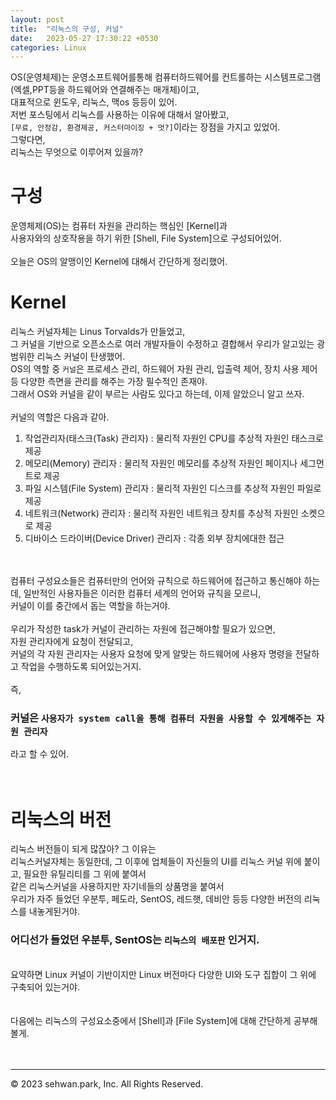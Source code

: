 ```yaml
---
layout: post
title:  "리눅스의 구성, 커널"
date:   2023-05-27 17:30:22 +0530
categories: Linux
---
```

OS(운영체제)는 운영소프트웨어를통해 컴퓨터하드웨어를 컨트롤하는 시스템프로그램(엑셀,PPT등을 하드웨어와 연결해주는 매개체)이고,<br>
대표적으로 윈도우, 리눅스, 맥os 등등이 있어.<br>
저번 포스팅에서 리눅스를 사용하는 이유에 대해서 알아봤고,<br>
`[무료, 안정감, 환경제공, 커스터마이징 + 멋?]`이라는 장점을 가지고 있었어.<br>
그렇다면,<br>
리눅스는 무엇으로 이루어져 있을까?<br>

# 구성
운영체제(OS)는 컴퓨터 자원을 관리하는 핵심인 [Kernel]과 <br>
사용자와의 상호작용을 하기 위한 [Shell, File System]으로 구성되어있어.<br>
<br>
오늘은 OS의 알맹이인 Kernel에 대해서 간단하게 정리했어.<br>

# Kernel
리눅스 커널자체는 Linus Torvalds가 만들었고, <br>
그 커널을 기반으로 오픈소스로 여러 개발자들이 수정하고 결합해서 우리가 알고있는 광범위한 리눅스 커널이 탄생했어.<br>
OS의 역할 중 `커널`은 프로세스 관리, 하드웨어 자원 관리, 입출력 제어, 장치 사용 제어 등 다양한 측면을 관리를 해주는 가장 필수적인 존재야.<br>
그래서 OS와 커널을 같이 부르는 사람도 있다고 하는데, 이제 알았으니 알고 쓰자.<br>
<br>
커널의 역할은 다음과 같아.<br>

1. 작업관리자(태스크(Task) 관리자)
  : 물리적 자원인 CPU를 추상적 자원인 태스크로 제공 
2. 메모리(Memory) 관리자 
  : 물리적 자원인 메모리를 추상적 자원인 페이지나 세그먼트로 제공
3. 파일 시스템(File System) 관리자 
  : 물리적 자원인 디스크를 추상적 자원인 파일로 제공
4. 네트워크(Network) 관리자
 : 물리적 자원인 네트워크 장치를 추상적 자원인 소켓으로 제공
5. 디바이스 드라이버(Device Driver) 관리자
 : 각종 외부 장치에대한 접근 
<br>

<br>
컴퓨터 구성요소들은 컴퓨터만의 언어와 규칙으로 하드웨어에 접근하고 통신해야 하는데, 일반적인 사용자들은 이러한 컴퓨터 세계의 언어와 규칙을 모르니,<br>
커널이 이를 중간에서 돕는 역할을 하는거야.<br>
<br>
우리가 작성한 task가 커널이 관리하는 자원에 접근해야할 필요가 있으면,<br>
자원 관리자에게 요청이 전달되고, <br>
커널의 각 자원 관리자는 사용자 요청에 맞게 알맞는 하드웨어에 사용자 명령을 전달하고 작업을 수행하도록 되어있는거지.<br>
<br>
즉,<br>

###  커널은 `사용자가 system call을 통해 컴퓨터 자원을 사용할 수 있게해주는 자원 관리자` <br>
라고 할 수 있어. <br>
<br>
<br>

# 리눅스의 버전

리눅스 버전들이 되게 많잖아? 그 이유는<br>
리눅스커널자체는 동일한데, 그 이후에 업체들이 자신들의 UI를 리눅스 커널 위에 붙이고, 필요한 유틸리티를 그 위에 붙여서 <br>
같은 리눅스커널을 사용하지만 자기네들의 상품명을 붙여서 <br>
우리가 자주 들었던 우분투, 페도라, SentOS, 레드햇, 데비안 등등 다양한 버전의 리눅스를 내놓게된거야. <br>
### 어디선가 들었던 우분투, SentOS는 `리눅스의 배포판` 인거지.<br>
<br>
요약하면 Linux 커널이 기반이지만 Linux 버전마다 다양한 UI와 도구 집합이 그 위에 구축되어 있는거야.<br>
<br>
<br>
다음에는 리눅스의 구성요소중에서 [Shell]과 [File System]에 대해 간단하게 공부해볼게.<br>
<br>
<br>

- - -
© 2023 sehwan.park, Inc. All Rights Reserved.




[jekyll-docs]: https://jekyllrb.com/docs/home
[jekyll-gh]:   https://github.com/jekyll/jekyll
[jekyll-talk]: https://talk.jekyllrb.com/

